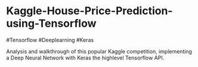 # Kaggle-House-Price-Prediction-using-Tensorflow
#Tensorflow
#Deeplearning
#Keras

Analysis and walkthrough of this popular Kaggle competition, implementing a Deep Neural Network with Keras the highlevel Tensorflow API.


